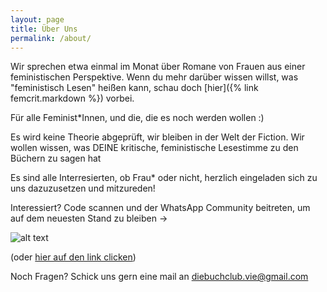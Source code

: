 ```yaml
---
layout: page
title: Über Uns
permalink: /about/
---
```


Wir sprechen etwa einmal im Monat über Romane von Frauen aus einer feministischen Perspektive.
Wenn du mehr darüber wissen willst, was "feministisch Lesen" heißen kann, schau doch [hier]({% link femcrit.markdown %}) vorbei.

Für alle Feminist*Innen, und die, die es noch werden wollen :) 

Es wird keine Theorie abgeprüft, wir bleiben in der Welt der Fiction. 
Wir wollen wissen, was DEINE kritische, feministische Lesestimme zu den Büchern zu sagen hat

Es sind alle Interresierten, ob Frau* oder nicht, herzlich eingeladen sich zu uns dazuzusetzen und mitzureden!

Interessiert? Code scannen und der WhatsApp Community beitreten, um auf dem neuesten Stand zu bleiben ->

![alt text](/assets/joinwhatsapp.png)

(oder [hier auf den link clicken](https://chat.whatsapp.com/GpDiea8Qhq4HlbLNVWah69))


Noch Fragen? Schick uns gern eine mail an diebuchclub.vie@gmail.com